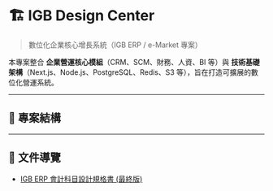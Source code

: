 # 🏗 IGB Design Center

> 數位化企業核心增長系統（IGB ERP / e-Market 專案）

本專案整合 **企業營運核心模組**（CRM、SCM、財務、人資、BI 等）與 **技術基礎架構**（Next.js、Node.js、PostgreSQL、Redis、S3 等），旨在打造可擴展的數位化營運系統。

---

## 📁 專案結構


---

## 📘 文件導覽

- [IGB ERP 會計科目設計規格書 (最終版)](docs/IGB_ERP_會計科目設計規格書.md)
